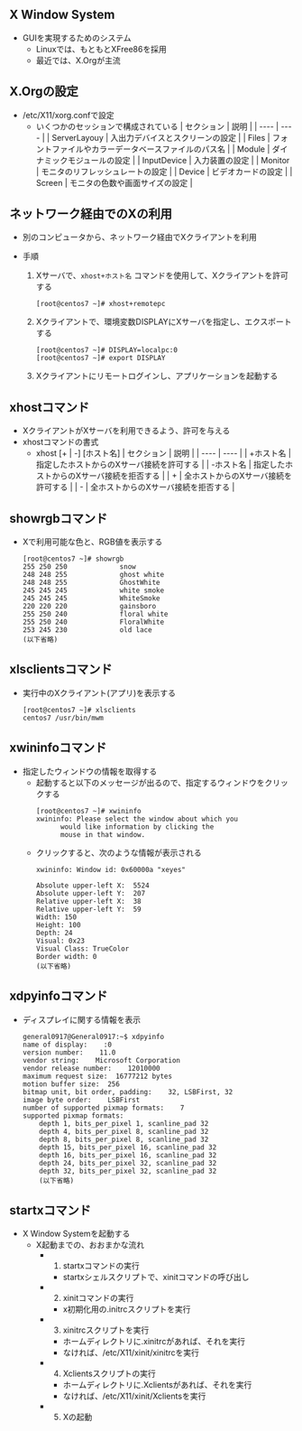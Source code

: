## X Window System
- GUIを実現するためのシステム
  - Linuxでは、もともとXFree86を採用
  - 最近では、X.Orgが主流

## X.Orgの設定
- /etc/X11/xorg.confで設定
  - いくつかのセッションで構成されている
    | セクション | 説明 |
    | ---- | ---- |
    | ServerLayouy | 入出力デバイスとスクリーンの設定 |
    | Files | フォントファイルやカラーデータベースファイルのパス名 |
    | Module | ダイナミックモジュールの設定 |
    | InputDevice | 入力装置の設定 |
    | Monitor | モニタのリフレッシュレートの設定 |
    | Device | ビデオカードの設定 |
    | Screen | モニタの色数や画面サイズの設定 |

## ネットワーク経由でのXの利用
- 別のコンピュータから、ネットワーク経由でXクライアントを利用

- 手順
  1. Xサーバで、`xhost+ホスト名` コマンドを使用して、Xクライアントを許可する
     ```
     [root@centos7 ~]# xhost+remotepc
     ```
  2. Xクライアントで、環境変数DISPLAYにXサーバを指定し、エクスポートする
     ```
     [root@centos7 ~]# DISPLAY=localpc:0
     [root@centos7 ~]# export DISPLAY
     ```
  3. Xクライアントにリモートログインし、アプリケーションを起動する

## xhostコマンド
- XクライアントがXサーバを利用できるよう、許可を与える
- xhostコマンドの書式
  - xhost [+ | -] [ホスト名]
    | セクション | 説明 |
    | ---- | ---- |
    | +ホスト名 | 指定したホストからのXサーバ接続を許可する |
    | -ホスト名 | 指定したホストからのXサーバ接続を拒否する |
    | + | 全ホストからのXサーバ接続を許可する |
    | - | 全ホストからのXサーバ接続を拒否する |

## showrgbコマンド
- Xで利用可能な色と、RGB値を表示する
  ```
  [root@centos7 ~]# showrgb
  255 250 250             snow
  248 248 255             ghost white
  248 248 255             GhostWhite
  245 245 245             white smoke
  245 245 245             WhiteSmoke
  220 220 220             gainsboro
  255 250 240             floral white
  255 250 240             FloralWhite
  253 245 230             old lace
  (以下省略)
  ```

## xlsclientsコマンド
- 実行中のXクライアント(アプリ)を表示する
  ```
  [root@centos7 ~]# xlsclients
  centos7 /usr/bin/mwm
  ```

## xwininfoコマンド
- 指定したウィンドウの情報を取得する
  - 起動すると以下のメッセージが出るので、指定するウィンドウをクリックする
    ```
    [root@centos7 ~]# xwininfo
    xwininfo: Please select the window about which you
          would like information by clicking the
          mouse in that window.
    ```
  - クリックすると、次のような情報が表示される
    ```
    xwininfo: Window id: 0x60000a "xeyes"

    Absolute upper-left X:  5524
    Absolute upper-left Y:  207
    Relative upper-left X:  38
    Relative upper-left Y:  59
    Width: 150
    Height: 100
    Depth: 24
    Visual: 0x23
    Visual Class: TrueColor
    Border width: 0
    (以下省略)
    ```

## xdpyinfoコマンド
- ディスプレイに関する情報を表示
  ```
  general0917@General0917:~$ xdpyinfo
  name of display:    :0
  version number:    11.0
  vendor string:    Microsoft Corporation
  vendor release number:    12010000
  maximum request size:  16777212 bytes
  motion buffer size:  256
  bitmap unit, bit order, padding:    32, LSBFirst, 32
  image byte order:    LSBFirst
  number of supported pixmap formats:    7
  supported pixmap formats:
      depth 1, bits_per_pixel 1, scanline_pad 32
      depth 4, bits_per_pixel 8, scanline_pad 32
      depth 8, bits_per_pixel 8, scanline_pad 32
      depth 15, bits_per_pixel 16, scanline_pad 32
      depth 16, bits_per_pixel 16, scanline_pad 32
      depth 24, bits_per_pixel 32, scanline_pad 32
      depth 32, bits_per_pixel 32, scanline_pad 32
      (以下省略)
  ```

## startxコマンド
- X Window Systemを起動する
  - X起動までの、おおまかな流れ
    - 1. startxコマンドの実行
      - startxシェルスクリプトで、xinitコマンドの呼び出し
    - 2. xinitコマンドの実行
      - x初期化用の.initrcスクリプトを実行
    - 3. xinitrcスクリプトを実行
      - ホームディレクトリに.xinitrcがあれば、それを実行
      - なければ、/etc/X11/xinit/xinitrcを実行
    - 4. Xclientsスクリプトの実行
      - ホームディレクトリに.Xclientsがあれば、それを実行
      - なければ、/etc/X11/xinit/Xclientsを実行
    - 5. Xの起動

## 